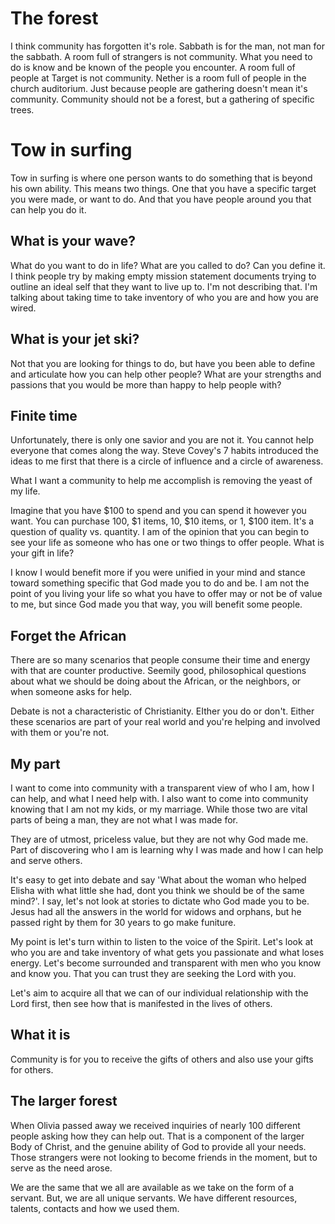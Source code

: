 # The forest
I think community has forgotten it's role. Sabbath is for the man, not man for the sabbath. A room full of strangers is not community. What you need to do is know and be known of the people you encounter. A room full of people at Target is not community. Nether is a room full of people in the church auditorium. Just because people are gathering doesn't mean it's community. Community should not be a forest, but a gathering of specific trees.

# Tow in surfing
Tow in surfing is where one person wants to do something that is beyond his own ability. This means two things. One that you have a specific target you were made, or want to do. And that you have people around you that can help you do it.

## What is your wave?
What do you want to do in life? What are you called to do? Can you define it. I think people try by making empty mission statement documents trying to outline an ideal self that they want to live up to. I'm not describing that. I'm talking about taking time to take inventory of who you are and how you are wired.

## What is your jet ski?
Not that you are looking for things to do, but have you been able to define and articulate how you can help other people? What are your strengths and passions that you would be more than happy to help people with?

## Finite time
Unfortunately, there is only one savior and you are not it. You cannot help everyone that comes along the way. Steve Covey's 7 habits introduced the ideas to me first that there is a circle of influence and a circle of awareness.

What I want a community to help me accomplish is removing the yeast of my life.

Imagine that you have $100 to spend and you can spend it however you want. You can purchase 100, $1 items, 10, $10 items, or 1, $100 item. It's a question of quality vs. quantity. I am of the opinion that you can begin to see your life as someone who has one or two things to offer people. What is your gift in life?

I know I would benefit more if you were unified in your mind and stance toward something specific that God made you to do and be. I am not the point of you living your life so what you have to offer may or not be of value to me, but since God made you that way, you will benefit some people.

## Forget the African
There are so many scenarios that people consume their time and energy with that are counter productive. Seemily good, philosophical questions about what we should be doing about the African, or the neighbors, or when someone asks for help.

Debate is not a characteristic of Christianity. EIther you do or don't. Either these scenarios are part of your real world and you're helping and involved with them or you're not.

## My part
I want to come into community with a transparent view of who I am, how I can help, and what I need help with. I also want to come into community knowing that I am not my kids, or my marriage. While those two are vital parts of being a man, they are not what I was made for.

They are of utmost, priceless value, but they are not why God made me. Part of discovering who I am is learning why I was made and how I can help and serve others.

It's easy to get into debate and say 'What about the woman who helped Elisha with what little she had, dont you think we should be of the same mind?'. I say, let's not look at stories to dictate who God made you to be. Jesus had all the answers in the world for widows and orphans, but he passed right by them for 30 years to go make funiture.

My point is let's turn within to listen to the voice of the Spirit. Let's look at who you are and take inventory of what gets you passionate and what loses energy. Let's become surrounded and transparent with men who you know and know you. That you can trust they are seeking the Lord with you.

Let's aim to acquire all that we can of our individual relationship with the Lord first, then see how that is manifested in the lives of others.

## What it is
Community is for you to receive the gifts of others and also use your gifts for others.

## The larger forest
When Olivia passed away we received inquiries of nearly 100 different people asking how they can help out. That is a component of the larger Body of Christ, and the genuine ability of God to provide all your needs. Those strangers were not looking to become friends in the moment, but to serve as the need arose.

We are the same that we all are available as we take on the form of a servant. But, we are all unique servants. We have different resources, talents, contacts and how we used them.
